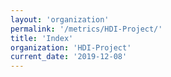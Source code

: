 ```yaml
---
layout: 'organization'
permalink: '/metrics/HDI-Project/'
title: 'Index'
organization: 'HDI-Project'
current_date: '2019-12-08'
---
```

